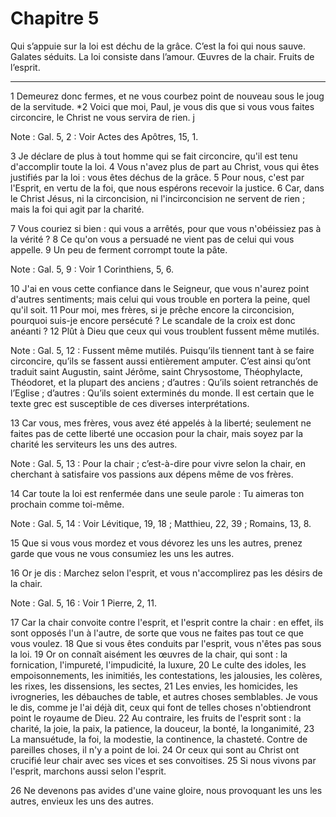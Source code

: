 # Chapitre 5

Qui s’appuie sur la loi est déchu de la grâce.
C’est la foi qui nous sauve.
Galates séduits.
La loi consiste dans l’amour.
Œuvres de la chair.
Fruits de l’esprit.

***

1 Demeurez donc fermes, et ne vous courbez point de nouveau sous le joug de la servitude. *2 Voici que moi, Paul, je vous dis que si vous vous faites circoncire, le Christ ne vous servira de rien. j

<span class="bible-note">Note : </span> Gal. 5, 2 : Voir Actes des Apôtres, 15, 1.

3 Je déclare de plus à tout homme qui se fait circoncire, qu'il est tenu d'accomplir toute la loi. 4 Vous n'avez plus de part au Christ, vous qui êtes justifiés par la loi : vous êtes déchus de la grâce. 5 Pour nous, c'est par l'Esprit, en vertu de la foi, que nous espérons recevoir la justice. 6 Car, dans le Christ Jésus, ni la circoncision, ni l'incirconcision ne servent de rien ; mais la foi qui agit par la charité.


7 Vous couriez si bien : qui vous a arrêtés, pour que vous n'obéissiez pas à la vérité ? 8 Ce qu'on vous a persuadé ne vient pas de celui qui vous appelle. 9 Un peu de ferment corrompt toute la pâte.

<span class="bible-note">Note : </span> Gal. 5, 9 : Voir 1 Corinthiens, 5, 6.

10 J'ai en vous cette confiance dans le Seigneur, que vous n'aurez point d'autres sentiments; mais celui qui vous trouble en portera la peine, quel qu'il soit. 11 Pour moi, mes frères, si je prêche encore la circoncision, pourquoi suis-je encore persécuté ? Le scandale de la croix est donc anéanti ? 12 Plût à Dieu que ceux qui vous troublent fussent même mutilés.

<span class="bible-note">Note : </span> Gal. 5, 12 : Fussent même mutilés. Puisqu’ils tiennent tant à se faire circoncire, qu’ils se fassent aussi entièrement amputer. C’est ainsi qu’ont traduit saint Augustin, saint Jérôme, saint Chrysostome, Théophylacte, Théodoret, et la plupart des anciens ; d’autres : Qu’ils soient retranchés de l’Eglise ; d’autres : Qu’ils soient exterminés du monde. Il est certain que le texte grec est susceptible de ces diverses interprétations.


13 Car vous, mes frères, vous avez été appelés à la liberté; seulement ne faites pas de cette liberté une occasion pour la chair, mais soyez par la charité les serviteurs les uns des autres.

<span class="bible-note">Note : </span> Gal. 5, 13 : Pour la chair ; c’est-à-dire pour vivre selon la chair, en cherchant à satisfaire vos passions aux dépens même de vos frères.

14 Car toute la loi est renfermée dans une seule parole : Tu aimeras ton prochain comme toi-même.

<span class="bible-note">Note : </span> Gal. 5, 14 : Voir Lévitique, 19, 18 ; Matthieu, 22, 39 ; Romains, 13, 8.

15 Que si vous vous mordez et vous dévorez les uns les autres, prenez garde que vous ne vous consumiez les uns les autres.


16 Or je dis : Marchez selon l'esprit, et vous n'accomplirez pas les désirs de la chair.

<span class="bible-note">Note : </span> Gal. 5, 16 : Voir 1 Pierre, 2, 11.

17 Car la chair convoite contre l'esprit, et l'esprit contre la chair : en effet, ils sont opposés l'un à l'autre, de sorte que vous ne faites pas tout ce que vous voulez. 18 Que si vous êtes conduits par l'esprit, vous n'êtes pas sous la loi. 19 Or on connaît aisément les œuvres de la chair, qui sont : la fornication, l'impureté, l'impudicité, la luxure, 20 Le culte des idoles, les empoisonnements, les inimitiés, les contestations, les jalousies, les colères, les rixes, les dissensions, les sectes, 21 Les envies, les homicides, les ivrogneries, les débauches de table, et autres choses semblables. Je vous le dis, comme je l'ai déjà dit, ceux qui font de telles choses n'obtiendront point le royaume de Dieu. 22 Au contraire, les fruits de l'esprit sont : la charité, la joie, la paix, la patience, la douceur, la bonté, la longanimité, 23 La mansuétude, la foi, la modestie, la continence, la chasteté. Contre de pareilles choses, il n'y a point de loi. 24 Or ceux qui sont au Christ ont crucifié leur chair avec ses vices
et ses convoitises. 25 Si nous vivons par l'esprit, marchons aussi selon l'esprit.


26 Ne devenons pas avides d'une vaine gloire, nous provoquant les uns les autres, envieux les uns des autres.

